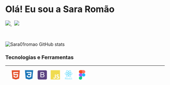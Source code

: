 

<!--
**Sara01romao/Sara01romao** is a ✨ _special_ ✨ repository because its `README.md` (this file) appears on your GitHub profile.

Here are some ideas to get you started:

- 🔭 I’m currently working on ...
- 🌱 I’m currently learning ...
- 👯 I’m looking to collaborate on ...
- 🤔 I’m looking for help with ...
- 💬 Ask me about ...
- 📫 How to reach me: ...
- 😄 Pronouns: ...
- ⚡ Fun fact: ...
-->
# Olá! Eu sou a Sara Romão
<a href="https://sara01romao.github.io/portfolio/"  target="_blank">
  <img src="https://img.shields.io/badge/Portfolio-%23000000.svg?style=for-the-badge&logo=firefox&logoColor=#FF7139" />
</a>
&nbsp;  
<a href="https://www.linkedin.com/in/sara-rom%C3%A3o-abbb8917b/"  target="_blank">
  <img src="https://img.shields.io/badge/LinkedIn-0077B5?style=for-the-badge&logo=linkedin&logoColor=white" />
</a>
 
<br>

<br>
<br>


![Sara01romao GitHub stats](https://github-readme-stats.vercel.app/api?username=sara01romao&show_icons=true&theme=dracula)

  

### Tecnologias e Ferramentas
<hr>

<div >
   &emsp;
  <img src="assets/html.svg" heght="30px" width="30px" />
   &nbsp;       
  <img src="assets/css3.svg" heght="30px" width="30px" margin-left="50px"/>
  &nbsp;
  <img src="assets/bootstrap.svg" heght="30px" width="30px" />
  &nbsp;  
  
  <img src="assets/js.svg" heght="30px" width="30px" />
   &nbsp;  
  <img src="assets/reactjs.svg" heght="30px" width="30px" />
  &nbsp;  
  <img src="assets/figma.svg" heght="30px" width="30px" />
 
  
</div>




   

 





